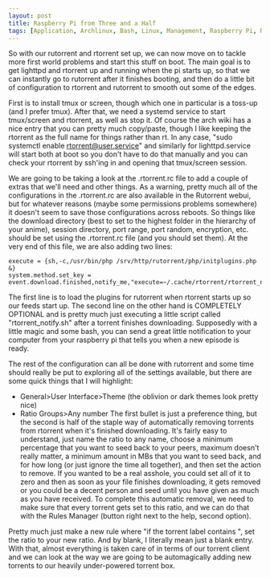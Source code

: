 ```yaml
---
layout: post
title: Raspberry Pi from Three and a Half
tags: [Application, Archlinux, Bash, Linux, Management, Raspberry Pi, Rtorrent, Rutorrent, Setup, Torrent]
---
```


So with our rutorrent and rtorrent set up, we can now move on to tackle more first world problems and start this stuff on boot. The main goal is to get lighttpd and rtorrent up and running when the pi starts up, so that we can instantly go to rutorrent after it finishes booting, and then do a little bit of configuration to rtorrent and rutorrent to smooth out some of the edges.

First is to install tmux or screen, though which one in particular is a toss-up (and I prefer tmux). After that, we need a systemd service to start tmux/screen and rtorrent, as well as stop it. Of course the arch wiki has a nice entry that you can pretty much copy/paste, though I like keeping the rtorrent as the full name for things rather than rt. In any case, "sudo systemctl enable rtorrent@user.service" and similarly for lighttpd.service will start both at boot so you don't have to do that manually and you can check your rtorrent by ssh'ing in and opening that tmux/screen session.

We are going to be taking a look at the .rtorrent.rc file to add a couple of extras that we'll need and other things. As a warning, pretty much all of the configurations in the .rtorrent.rc are also available in the Rutorrent webui, but for whatever reasons (maybe some permissions problems somewhere) it doesn't seem to save those configurations across reboots. So things like the download directory (best to set to the highest folder in the hierarchy of your anime), session directory, port range, port random, encryption, etc. should be set using the .rtorrent.rc file (and you should set them). At the very end of this file, we are also adding two lines:

    execute = {sh,-c,/usr/bin/php /srv/http/rutorrent/php/initplugins.php &}
    system.method.set_key = event.download.finished,notify_me,"execute=~/.cache/rtorrent/rtorrent_notify.sh,$d.get_name="

The first line is to load the plugins for rutorrent when rtorrent starts up so our feeds start up. The second line on the other hand is COMPLETELY OPTIONAL and is pretty much just executing a little script called "rtorrent_notify.sh" after a torrent finishes downloading. Supposedly with a little magic and some bash, you can send a great little notification to your computer from your raspberry pi that tells you when a new episode is ready.

The rest of the configuration can all be done with rutorrent and some time should really be put to exploring all of the settings available, but there are some quick things that I will highlight:
- General>User Interface>Theme (the oblivion or dark themes look pretty nice)
- Ratio Groups>Any number
The first bullet is just a preference thing, but the second is half of the staple way of automatically removing torrents from rtorrent when it's finished downloading. It's fairly easy to understand, just name the ratio to any name, choose a minimum percentage that you want to seed back to your peers, maximum doesn't really matter, a minimum amount in MBs that you want to seed back, and for how long (or just ignore the time all together), and then set the action to remove. If you wanted to be a real asshole, you could set all of it to zero and then as soon as your file finishes downloading, it gets removed or you could be a decent person and seed until you have given as much as you have received. To complete this automatic removal, we need to make sure that every torrent gets set to this ratio, and we can do that with the Rules Manager (button right next to the help, second option).

Pretty much just make a new rule where "if the torrent label contains <blank>", set the ratio to your new ratio. And by blank, I literally mean just a blank entry. With that, almost everything is taken care of in terms of our torrent client and we can look at the way we are going to be automagically adding new torrents to our heavily under-powered torrent box.
